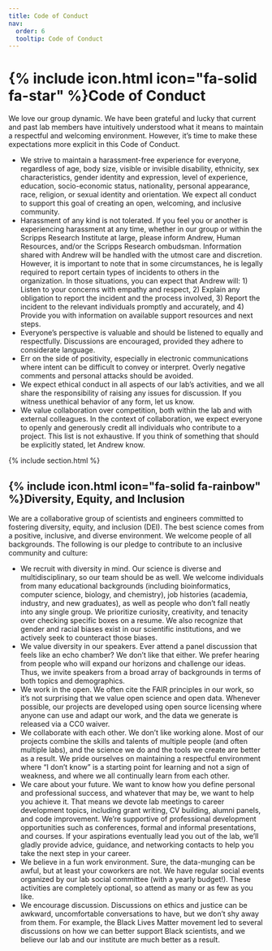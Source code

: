 ```yaml
---
title: Code of Conduct
nav:
  order: 6
  tooltip: Code of Conduct
---
```


# {% include icon.html icon="fa-solid fa-star" %}Code of Conduct

We love our group dynamic. We have been grateful and lucky that current and past lab members have intuitively understood what it means to maintain a respectful and welcoming environment. However, it’s time to make these expectations more explicit in this Code of Conduct.

* We strive to maintain a harassment-free experience for everyone, regardless of age, body size, visible or invisible disability, ethnicity, sex characteristics, gender identity and expression, level of experience, education, socio-economic status, nationality, personal appearance, race, religion, or sexual identity and orientation. We expect all conduct to support this goal of creating an open, welcoming, and inclusive community.
* Harassment of any kind is not tolerated. If you feel you or another is experiencing harassment at any time, whether in our group or within the Scripps Research Institute at large, please inform Andrew, Human Resources, and/or the Scripps Research ombudsman. Information shared with Andrew will be handled with the utmost care and discretion. However, it is important to note that in some circumstances, he is legally required to report certain types of incidents to others in the organization. In those situations, you can expect that Andrew will: 1) Listen to your concerns with empathy and respect, 2) Explain any obligation to report the incident and the process involved, 3) Report the incident to the relevant individuals promptly and accurately, and 4) Provide you with information on available support resources and next steps.
* Everyone’s perspective is valuable and should be listened to equally and respectfully. Discussions are encouraged, provided they adhere to considerate language.
* Err on the side of positivity, especially in electronic communications where intent can be difficult to convey or interpret. Overly negative comments and personal attacks should be avoided.
* We expect ethical conduct in all aspects of our lab’s activities, and we all share the responsibility of raising any issues for discussion. If you witness unethical behavior of any form, let us know.
* We value collaboration over competition, both within the lab and with external colleagues. In the context of collaboration, we expect everyone to openly and generously credit all individuals who contribute to a project.
This list is not exhaustive. If you think of something that should be explicitly stated, let Andrew know.


{% include section.html %}

## {% include icon.html icon="fa-solid fa-rainbow" %}Diversity, Equity, and Inclusion
We are a collaborative group of scientists and engineers committed to fostering diversity, equity, and inclusion (DEI). The best science comes from a positive, inclusive, and diverse environment. We welcome people of all backgrounds. The following is our pledge to contribute to an inclusive community and culture:

* We recruit with diversity in mind. Our science is diverse and multidisciplinary, so our team should be as well. We welcome individuals from many educational backgrounds (including bioinformatics, computer science, biology, and chemistry), job histories (academia, industry, and new graduates), as well as people who don’t fall neatly into any single group. We prioritize curiosity, creativity, and tenacity over checking specific boxes on a resume. We also recognize that gender and racial biases exist in our scientific institutions, and we actively seek to counteract those biases.
* We value diversity in our speakers. Ever attend a panel discussion that feels like an echo chamber? We don’t like that either. We prefer hearing from people who will expand our horizons and challenge our ideas. Thus, we invite speakers from a broad array of backgrounds in terms of both topics and demographics.
* We work in the open. We often cite the FAIR principles in our work, so it’s not surprising that we value open science and open data. Whenever possible, our projects are developed using open source licensing where anyone can use and adapt our work, and the data we generate is released via a CC0 waiver.
* We collaborate with each other. We don’t like working alone. Most of our projects combine the skills and talents of multiple people (and often multiple labs), and the science we do and the tools we create are better as a result. We pride ourselves on maintaining a respectful environment where “I don’t know” is a starting point for learning and not a sign of weakness, and where we all continually learn from each other.
* We care about your future. We want to know how you define personal and professional success, and whatever that may be, we want to help you achieve it. That means we devote lab meetings to career development topics, including grant writing, CV building, alumni panels, and code improvement. We’re supportive of professional development opportunities such as conferences, formal and informal presentations, and courses. If your aspirations eventually lead you out of the lab, we’ll gladly provide advice, guidance, and networking contacts to help you take the next step in your career.
* We believe in a fun work environment. Sure, the data-munging can be awful, but at least your coworkers are not. We have regular social events organized by our lab social committee (with a yearly budget!). These activities are completely optional, so attend as many or as few as you like.
* We encourage discussion. Discussions on ethics and justice can be awkward, uncomfortable conversations to have, but we don’t shy away from them. For example, the Black Lives Matter movement led to several discussions on how we can better support Black scientists, and we believe our lab and our institute are much better as a result.
